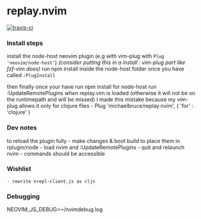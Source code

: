 # replay.nvim
[![travis-ci](https://travis-ci.org/michaelbruce/replay.nvim.svg?branch=master)](https://travis-ci.org/michaelbruce/replay.nvim)

### Install steps

install the node-host neovim plugin (e.g with vim-plug with `Plug 'neovim/node-host'`)
*(consider putting this in a install : vim-plug part like fzf-vim does)*
run npm install inside the node-host folder once you have called `:PlugInstall`

then finally once your have run npm install for node-host run :UpdateRemotePlugins *when* replay.vim is loaded (otherwise it will not be on the runtimepath and will be missed)
I made this mistake because my vim-plug allows it only for clojure files - Plug 'michaelbruce/replay.nvim', { 'for' : 'clojure' }

### Dev notes

to reload the plugin fully
    - make changes & boot build to place them in rplugin/node
    - load nvim and :UpdateRemotePlugins
    - quit and relaunch nvim - commands should be accessible

### Wishlist
    - rewrite nrepl-client.js as cljs

### Debugging
NEOVIM_JS_DEBUG=~/nvimdebug.log
